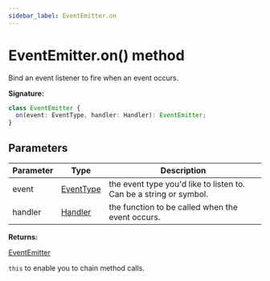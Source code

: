 ```yaml
---
sidebar_label: EventEmitter.on
---
```


# EventEmitter.on() method

Bind an event listener to fire when an event occurs.

**Signature:**

```typescript
class EventEmitter {
  on(event: EventType, handler: Handler): EventEmitter;
}
```

## Parameters

| Parameter | Type                                  | Description                                                        |
| --------- | ------------------------------------- | ------------------------------------------------------------------ |
| event     | [EventType](./puppeteer.eventtype.md) | the event type you'd like to listen to. Can be a string or symbol. |
| handler   | [Handler](./puppeteer.handler.md)     | the function to be called when the event occurs.                   |

**Returns:**

[EventEmitter](./puppeteer.eventemitter.md)

`this` to enable you to chain method calls.

